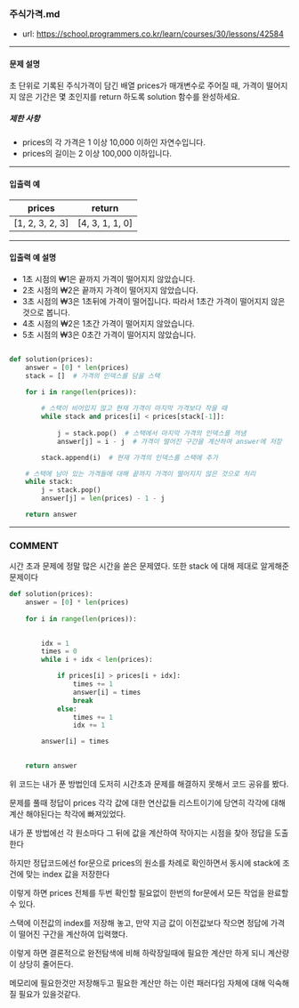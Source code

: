 ### 주식가격.md

 - url: https://school.programmers.co.kr/learn/courses/30/lessons/42584
 
 --------
 
#### 문제 설명
초 단위로 기록된 주식가격이 담긴 배열 prices가 매개변수로 주어질 때, 가격이 떨어지지 않은 기간은 몇 초인지를 return 하도록 solution 함수를 완성하세요.

##### 제한 사항
 - prices의 각 가격은 1 이상 10,000 이하인 자연수입니다.
 - prices의 길이는 2 이상 100,000 이하입니다.
   
--------
 
#### 입출력 예
|prices|return|
|:---:|:---:|
|[1, 2, 3, 2, 3]|[4, 3, 1, 1, 0]|

 
--------

#### 입출력 예 설명
 - 1초 시점의 ₩1은 끝까지 가격이 떨어지지 않았습니다.
 - 2초 시점의 ₩2은 끝까지 가격이 떨어지지 않았습니다.
 - 3초 시점의 ₩3은 1초뒤에 가격이 떨어집니다. 따라서 1초간 가격이 떨어지지 않은 것으로 봅니다.
 - 4초 시점의 ₩2은 1초간 가격이 떨어지지 않았습니다.
 - 5초 시점의 ₩3은 0초간 가격이 떨어지지 않았습니다.

```python

def solution(prices):
    answer = [0] * len(prices)
    stack = []  # 가격의 인덱스를 담을 스택

    for i in range(len(prices)):
        
        # 스택이 비어있지 않고 현재 가격이 마지막 가격보다 작을 때
        while stack and prices[i] < prices[stack[-1]]:
            
            j = stack.pop()  # 스택에서 마지막 가격의 인덱스를 꺼냄
            answer[j] = i - j  # 가격이 떨어진 구간을 계산하여 answer에 저장

        stack.append(i)  # 현재 가격의 인덱스를 스택에 추가

    # 스택에 남아 있는 가격들에 대해 끝까지 가격이 떨어지지 않은 것으로 처리
    while stack:
        j = stack.pop()
        answer[j] = len(prices) - 1 - j

    return answer


```

------
### COMMENT
시간 초과 문제에 정말 많은 시간을 쏟은 문제였다. 또한 stack 에 대해 제대로 알게해준 문제이다


```python
def solution(prices):
    answer = [0] * len(prices)
    
    for i in range(len(prices)):
        

        idx = 1
        times = 0
        while i + idx < len(prices):

            if prices[i] > prices[i + idx]:
                times += 1
                answer[i] = times
                break
            else:
                times += 1
                idx += 1

        answer[i] = times
        

    return answer
```

위 코드는 내가 푼 방법인데  도저히 시간초과 문제를 해결하지 못해서 코드 공유를 봤다. 

문제를 풀때 정답이 prices 각각 값에 대한 연산값들 리스트이기에 당연히 각각에 대해 계산 해야된다는 착각에 빠져있었다.

내가 푼 방법에선 각 원소마다 그 뒤에 값을 계산하여 작아지는 시점을 찾아 정답을 도출한다

하지만 정답코드에선 for문으로 prices의 원소를 차례로 확인하면서 동시에 stack에 조건에 맞는 index 값을 저장한다

이렇게 하면 prices 전체를 두번 확인할 필요없이 한번의 for문에서 모든 작업을 완료할 수 있다.

스택에 이전값의 index를 저장해 놓고, 만약 지금 값이 이전값보다 작으면 정답에 가격이 떨어진 구간을 계산하여 입력했다.

이렇게 하면 결론적으로 완전탐색에 비해 하락장일때에 필요한 계산만 하게 되니 계산량이 상당히 줄어든다.

메모리에 필요한것만 저장해두고 필요한 계산만 하는 이런 패러다임 자체에 대해 익숙해질 필요가 있을것같다.



